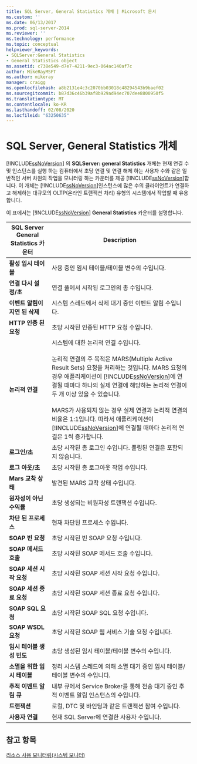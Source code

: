```yaml
---
title: SQL Server, General Statistics 개체 | Microsoft 문서
ms.custom: ''
ms.date: 06/13/2017
ms.prod: sql-server-2014
ms.reviewer: ''
ms.technology: performance
ms.topic: conceptual
helpviewer_keywords:
- SQLServer:General Statistics
- General Statistics object
ms.assetid: c738e549-d7e7-4211-9ec3-064ac140af7c
author: MikeRayMSFT
ms.author: mikeray
manager: craigg
ms.openlocfilehash: a8b2131e4c3c2070bb03018c48294543b9baef02
ms.sourcegitcommit: b87d36c46b39af8b929ad94ec707dee8800950f5
ms.translationtype: MT
ms.contentlocale: ko-KR
ms.lasthandoff: 02/08/2020
ms.locfileid: "63250635"
---
```

# <a name="sql-server-general-statistics-object"></a>SQL Server, General Statistics 개체
  [!INCLUDE[ssNoVersion](../../includes/ssnoversion-md.md)] 의 **SQLServer: general Statistics** 개체는 현재 연결 수 및 인스턴스를 실행 하는 컴퓨터에서 초당 연결 및 연결 해제 하는 사용자 수와 같은 일반적인 서버 차원의 작업을 모니터링 하는 카운터를 제공 [!INCLUDE[ssNoVersion](../../includes/ssnoversion-md.md)]합니다. 이 개체는 [!INCLUDE[ssNoVersion](../../includes/ssnoversion-md.md)]인스턴스에 많은 수의 클라이언트가 연결하고 해제하는 대규모의 OLTP(온라인 트랜잭션 처리) 유형의 시스템에서 작업할 때 유용합니다.  
  
 이 표에서는 [!INCLUDE[ssNoVersion](../../includes/ssnoversion-md.md)] **General Statistics** 카운터를 설명합니다.  
  
|SQL Server General Statistics 카운터|Description|  
|--------------------------------------------|-----------------|  
|**활성 임시 테이블**|사용 중인 임시 테이블/테이블 변수의 수입니다.|  
|**연결 다시 설정/초**|연결 풀에서 시작된 로그인의 총 수입니다.|  
|**이벤트 알림이 지연 된 삭제**|시스템 스레드에서 삭제 대기 중인 이벤트 알림 수입니다.|  
|**HTTP 인증 된 요청**|초당 시작된 인증된 HTTP 요청 수입니다.|  
|**논리적 연결**|시스템에 대한 논리적 연결 수입니다.<br /><br /> 논리적 연결의 주 목적은 MARS(Multiple Active Result Sets) 요청을 처리하는 것입니다. MARS 요청의 경우 애플리케이션이 [!INCLUDE[ssNoVersion](../../includes/ssnoversion-md.md)]에 연결될 때마다 하나의 실제 연결에 해당하는 논리적 연결이 두 개 이상 있을 수 있습니다.<br /><br /> MARS가 사용되지 않는 경우 실제 연결과 논리적 연결의 비율은 1:1입니다. 따라서 애플리케이션이 [!INCLUDE[ssNoVersion](../../includes/ssnoversion-md.md)]에 연결될 때마다 논리적 연결은 1씩 증가합니다.|  
|**로그인/초**|초당 시작된 총 로그인 수입니다. 풀링된 연결은 포함되지 않습니다.|  
|**로그 아웃/초**|초당 시작된 총 로그아웃 작업 수입니다.|  
|**Mars 교착 상태**|발견된 MARS 교착 상태 수입니다.|  
|**원자성이 아닌 수익률**|초당 생성되는 비원자성 트랜잭션 수입니다.|  
|**차단 된 프로세스**|현재 차단된 프로세스 수입니다.|  
|**SOAP 빈 요청**|초당 시작된 빈 SOAP 요청 수입니다.|  
|**SOAP 메서드 호출**|초당 시작된 SOAP 메서드 호출 수입니다.|  
|**SOAP 세션 시작 요청**|초당 시작된 SOAP 세션 시작 요청 수입니다.|  
|**SOAP 세션 종료 요청**|초당 시작된 SOAP 세션 종료 요청 수입니다.|  
|**SOAP SQL 요청**|초당 시작된 SOAP SQL 요청 수입니다.|  
|**SOAP WSDL 요청**|초당 시작된 SOAP 웹 서비스 기술 요청 수입니다.|  
|**임시 테이블 생성 빈도**|초당 생성된 임시 테이블/테이블 변수의 수입니다.|  
|**소멸을 위한 임시 테이블**|정리 시스템 스레드에 의해 소멸 대기 중인 임시 테이블/테이블 변수의 수입니다.|  
|**추적 이벤트 알림 큐**|내부 큐에서 Service Broker를 통해 전송 대기 중인 추적 이벤트 알림 인스턴스의 수입니다.|  
|**트랜잭션**|로컬, DTC 및 바인딩과 같은 트랜잭션 참여 수입니다.|  
|**사용자 연결**|현재 SQL Server에 연결한 사용자 수입니다.|  
  
## <a name="see-also"></a>참고 항목  
 [리소스 사용 모니터링&#40;시스템 모니터&#41;](monitor-resource-usage-system-monitor.md)  
  
  
